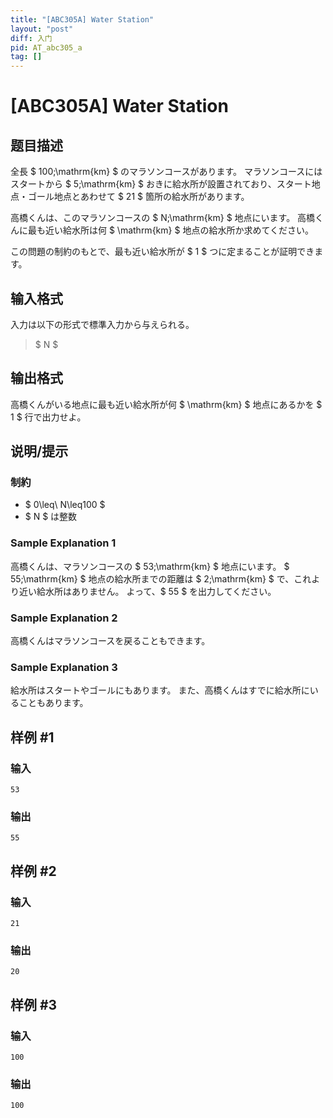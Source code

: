 ```yaml
---
title: "[ABC305A] Water Station"
layout: "post"
diff: 入门
pid: AT_abc305_a
tag: []
---
```


# [ABC305A] Water Station

## 题目描述

[problemUrl]: https://atcoder.jp/contests/abc305/tasks/abc305_a

全長 $ 100\;\mathrm{km} $ のマラソンコースがあります。 マラソンコースにはスタートから $ 5\;\mathrm{km} $ おきに給水所が設置されており、スタート地点・ゴール地点とあわせて $ 21 $ 箇所の給水所があります。

高橋くんは、このマラソンコースの $ N\;\mathrm{km} $ 地点にいます。 高橋くんに最も近い給水所は何 $ \mathrm{km} $ 地点の給水所か求めてください。

この問題の制約のもとで、最も近い給水所が $ 1 $ つに定まることが証明できます。

## 输入格式

入力は以下の形式で標準入力から与えられる。

> $ N $

## 输出格式

高橋くんがいる地点に最も近い給水所が何 $ \mathrm{km} $ 地点にあるかを $ 1 $ 行で出力せよ。

## 说明/提示

### 制約

- $ 0\leq\ N\leq100 $
- $ N $ は整数
 
### Sample Explanation 1

高橋くんは、マラソンコースの $ 53\;\mathrm{km} $ 地点にいます。 $ 55\;\mathrm{km} $ 地点の給水所までの距離は $ 2\;\mathrm{km} $ で、これより近い給水所はありません。 よって、$ 55 $ を出力してください。

### Sample Explanation 2

高橋くんはマラソンコースを戻ることもできます。

### Sample Explanation 3

給水所はスタートやゴールにもあります。 また、高橋くんはすでに給水所にいることもあります。

## 样例 #1

### 输入

```
53
```

### 输出

```
55
```

## 样例 #2

### 输入

```
21
```

### 输出

```
20
```

## 样例 #3

### 输入

```
100
```

### 输出

```
100
```

